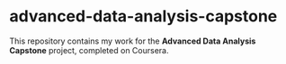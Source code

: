 # advanced-data-analysis-capstone
This repository contains my work for the **Advanced Data Analysis Capstone** project, completed on Coursera.
